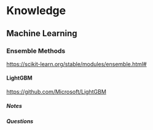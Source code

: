 # Knowledge
## Machine Learning
### Ensemble Methods
https://scikit-learn.org/stable/modules/ensemble.html#

#### LightGBM
https://github.com/Microsoft/LightGBM
##### Notes
##### Questions
